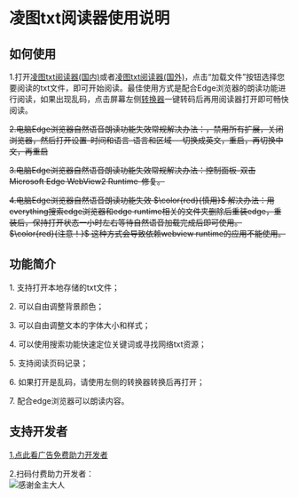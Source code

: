 # 凌图txt阅读器使用说明

## 如何使用

1.打开[凌图txt阅读器(国内)](https://lingtu.gitlab.io/txt)或者[凌图txt阅读器(国外)](https://lingtu.gitlab.io/txt)，点击“加载文件”按钮选择您要阅读的txt文件，即可开始阅读。最佳使用方式是配合Edge浏览器的朗读功能进行阅读，如果出现乱码，点击屏幕左侧[转换器](https://lingtu.gitlab.io/txts)一键转码后再用阅读器打开即可畅快阅读。

~~2.电脑Edge浏览器自然语音朗读功能失效常规解决办法：，禁用所有扩展，关闭浏览器，然后打开设置-时间和语言-语言和区域---切换成英文，重启，再切换中文，再重启~~

~~3.电脑Edge浏览器自然语音朗读功能失效常规解决办法：控制面板-双击Microsoft Edge WebView2 Runtime-修复。~~

~~4.电脑Edge浏览器自然语音朗读功能失效 $\color{red}{慎用}$ 解决办法：用everything搜索edge浏览器和edge runtime相关的文件夹删除后重装edge，重装后，保持打开状态一小时左右等待自然语音加载完成后即可使用。 $\color{red}{注意！}$ 这种方式会导致依赖webview runtime的应用不能使用。~~

## 功能简介

1\. 支持打开本地存储的txt文件；

2\. 可以自由调整背景颜色；

3\. 可以自由调整文本的字体大小和样式；

4\. 可以使用搜索功能快速定位关键词或寻找网络txt资源；

5\. 支持阅读页码记录；

6\. 如果打开是乱码，请使用左侧的转换器转换后再打开；

7\. 配合edge浏览器可以朗读内容。

## 支持开发者

[1.点此看广告免费助力开发者](https://couwhoupesho.net/4/7705695 "助力开发者购买服务器")

2.扫码付费助力开发者：  
![感谢金主大人](https://gitlab.com/lingtu/lingtu.gitlab.io/-/raw/main/like.jpg)